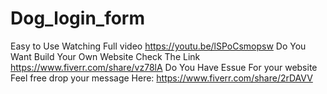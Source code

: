 # Dog_login_form
Easy to Use Watching Full video https://youtu.be/lSPoCsmopsw
Do You Want Build Your Own Website Check The Link https://www.fiverr.com/share/vz78lA
Do You Have Essue For your website Feel free drop your message Here: https://www.fiverr.com/share/2rDAVV
